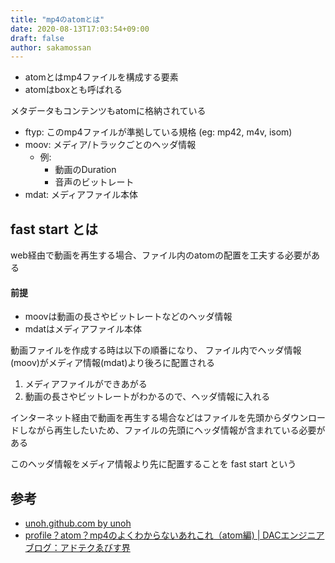 ```yaml
---
title: "mp4のatomとは"
date: 2020-08-13T17:03:54+09:00
draft: false
author: sakamossan
---
```


- atomとはmp4ファイルを構成する要素
- atomはboxとも呼ばれる

メタデータもコンテンツもatomに格納されている

- ftyp: このmp4ファイルが準拠している規格 (eg: mp42, m4v, isom)
- moov: メディア/トラックごとのヘッダ情報
  - 例:
    - 動画のDuration
    - 音声のビットレート
- mdat: メディアファイル本体


## fast start とは

web経由で動画を再生する場合、ファイル内のatomの配置を工夫する必要がある

#### 前提

- moovは動画の長さやビットレートなどのヘッダ情報
- mdatはメディアファイル本体

動画ファイルを作成する時は以下の順番になり、
ファイル内でヘッダ情報(moov)がメディア情報(mdat)より後ろに配置される

1. メディアファイルができあがる
2. 動画の長さやビットレートがわかるので、ヘッダ情報に入れる

インターネット経由で動画を再生する場合などはファイルを先頭からダウンロードしながら再生したいため、ファイルの先頭にヘッダ情報が含まれている必要がある

このヘッダ情報をメディア情報より先に配置することを fast start という


## 参考

- [unoh.github.com by unoh](https://unoh.github.io/2007/09/12/mp43gpp3gpp2.html)
- [profile？atom？mp4のよくわからないあれこれ（atom編) | DACエンジニアブログ：アドテクゑびす界](http://yebisupress.dac.co.jp/2015/11/04/profile%EF%BC%9Fatom%EF%BC%9Fmp4%E3%81%AE%E3%82%88%E3%81%8F%E3%82%8F%E3%81%8B%E3%82%89%E3%81%AA%E3%81%84%E3%81%82%E3%82%8C%E3%81%93%E3%82%8C%EF%BC%88atom%E7%B7%A8/)
